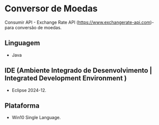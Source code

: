 # Conversor de Moedas
Consumir API - Exchange Rate API (https://www.exchangerate-api.com)- para conversão de moedas.    
## Linguagem  
- Java  
## IDE (Ambiente Integrado de Desenvolvimento | Integrated Development Environment )
- Eclipse 2024-12.
## Plataforma
- Win10 Single Language.
